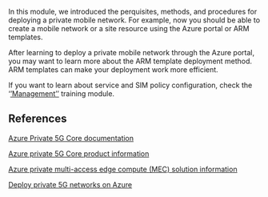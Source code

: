 In this module, we introduced the perquisites, methods, and procedures for deploying a private mobile network. For example, now you should be able to create a mobile network or a site resource using the Azure portal or ARM templates.

After learning to deploy a private mobile network through the Azure portal, you may want to learn more about the ARM template deployment method. ARM templates can make your deployment work more efficient.  

If you want to learn about service and SIM policy configuration, check the ‘[’Management’’](https://review.learn.microsoft.com/en-us/training/modules/manage-azure-private-5g-core/?branch=pr-en-us-31182)  training module.

## References

[Azure Private 5G Core documentation](https://review.learn.microsoft.com/en-us/azure/private-5g-core/)

[Azure private 5G Core product information](https://azure.microsoft.com/products/private-5g-core/)

[Azure private multi-access edge compute (MEC) solution information](https://azure.microsoft.com/solutions/private-multi-access-edge-compute-mec/)

[Deploy private 5G networks on Azure](https://review.learn.microsoft.com/en-us/azure/architecture/industries/telecommunications/deploy-private-mobile-network)